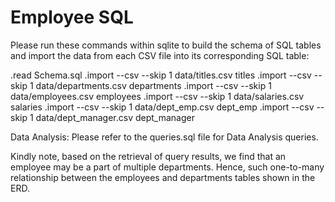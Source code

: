 # Employee SQL

Please run these commands within sqlite to build the schema of SQL tables and import the data from each CSV file into its corresponding SQL table: 

.read Schema.sql
.import --csv --skip 1 data/titles.csv titles
.import --csv --skip 1 data/departments.csv departments
.import --csv --skip 1 data/employees.csv employees
.import --csv --skip 1 data/salaries.csv salaries
.import --csv --skip 1 data/dept_emp.csv dept_emp
.import --csv --skip 1 data/dept_manager.csv dept_manager

Data Analysis: 
Please refer to the queries.sql file for Data Analysis queries. 

Kindly note, based on the retrieval of query results, we find that an employee may be a part of multiple departments.  Hence, such one-to-many relationship between the employees and departments tables shown in the ERD. 
